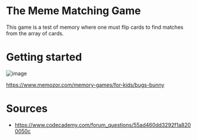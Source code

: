 # The Meme Matching Game

This game is a test of memory where one must flip cards to find matches from the array of cards.

# Getting started 
![image](https://preview.redd.it/520hz0cgh8471.jpg?auto=webp&s=7fbfe20fd42f2844e7113cdbc86d46fcb22b0d40)

https://www.memozor.com/memory-games/for-kids/bugs-bunny


# Sources

- https://www.codecademy.com/forum_questions/55ad460dd3292f1a8200050c
